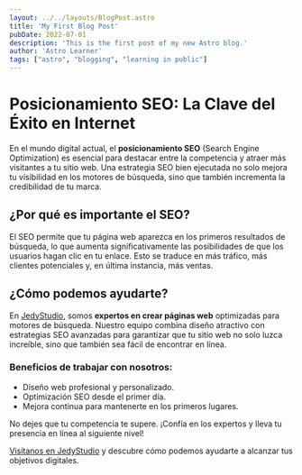 ```yaml
---
layout: ../../layouts/BlogPost.astro
title: 'My First Blog Post'
pubDate: 2022-07-01
description: 'This is the first post of my new Astro blog.'
author: 'Astro Learner'
tags: ["astro", "blogging", "learning in public"]
---
```


# Posicionamiento SEO: La Clave del Éxito en Internet

En el mundo digital actual, el **posicionamiento SEO** (Search Engine Optimization) es esencial para destacar entre la competencia y atraer más visitantes a tu sitio web. Una estrategia SEO bien ejecutada no solo mejora tu visibilidad en los motores de búsqueda, sino que también incrementa la credibilidad de tu marca.

## ¿Por qué es importante el SEO?

El SEO permite que tu página web aparezca en los primeros resultados de búsqueda, lo que aumenta significativamente las posibilidades de que los usuarios hagan clic en tu enlace. Esto se traduce en más tráfico, más clientes potenciales y, en última instancia, más ventas.

## ¿Cómo podemos ayudarte?

En [JedyStudio](https://jedystudio.com), somos **expertos en crear páginas web** optimizadas para motores de búsqueda. Nuestro equipo combina diseño atractivo con estrategias SEO avanzadas para garantizar que tu sitio web no solo luzca increíble, sino que también sea fácil de encontrar en línea.

### Beneficios de trabajar con nosotros:
- Diseño web profesional y personalizado.
- Optimización SEO desde el primer día.
- Mejora continua para mantenerte en los primeros lugares.

No dejes que tu competencia te supere. ¡Confía en los expertos y lleva tu presencia en línea al siguiente nivel!

[Visítanos en JedyStudio](https://jedystudio.com) y descubre cómo podemos ayudarte a alcanzar tus objetivos digitales.